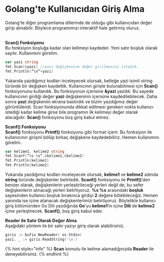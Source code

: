 # Golang'te Kullanıcıdan Giriş Alma

Golang’te diğer programlama dillerinde de olduğu gibi kullanıcıdan değer girişi alınabilir. Böylece programımızı interaktif hale getirmiş oluruz.

\
**Scan() Fonksiyonu**\
Bu fonksiyon boşluğa kadar olan kelimeyi kaydeder. Yeni satır boşluk olarak sayılır. Kullanımını görelim.

```go
var yazi string
fmt.Scan(&yazi) //yazi değişkenine değer girilmesini istedik.
fmt.Println(“\n”+yazi)
```

Yukarıda yazdığımız kodları inceleyecek olursak, belleğe yazi isimli string türünde bir değişken kaydettik. Kullanıcının girişte bulunabilmesi için **Scan()** fonksiyonunu kullandık. Bu fonksiyonun içerisine **\&yazi** yazdık. Bu sayede kullanıcının girdiği değer **yazi** değişkeninin içerisine kaydedilebilecek. Daha sonra **yazi** değişkenini ekrana bastırdık ve bizim yazdığımız değer görüntülendi. Scan fonksiyonunda dikkat edilmesi gereken nokta kullanıcı istediği kadar kelime girse bile programın ilk kelimeyi değer olarak alacağıdır. **Scan()** fonksiyonu boş giriş kabul etmez.

**Scanf() Fonksiyonu**\
**Scanf()** fonksiyonu **Printf()** fonksiyonu gibi format içerir. Bu fonksiyon ile kullanıcının girişini bölüp birkaç değişkene kaydedebiliriz. Hemen kullanımını görelim.

```go
var kelime1, kelime2 string
fmt.Scanf(“%s %s”,&kelime1,&kelime2)
fmt.Println(kelime1)
fmt.Println(kelime2)
```

Yukarıda yazdığımız kodları inceleyecek olursak, **kelime1** ve **kelime2** adında **string** türünde değişkenler belirledik. **Scanf()** fonksiyonu ile **Printf()**’den benzer olarak, değişkenlerin yerleştirileceği yerleri değil de, bu sefer değişkenlerin alınacağı yerleri belirtiyoruz. **%s %s** arasındaki **boşluk** sayesinden kullanıcı boşluk bırakınca girdiyi **2** değere bölebileceğiz. Hemen yanında ise içine atanacak değişkenlerimizi belirtiyoruz. Böylelikle kullanıcı giriş bölümünden Go Dili yazdığında **Go**’yu **kelime1**’in içine **Dili** de **kelime2** içine yerleştirecek. **Scanf()**, boş giriş kabul eder.

**Reader ile Satır Olarak Değer Alma**\
Aşağıdaki yöntem ile bir satır yazıyı giriş olarak alabilirsiniz.

```go
giris := bufio.NewReader( os.Stdin)
yazi, _ := giris.ReadString('\n')
```

{% hint style="info" %}
**Scan** komutu ile kelime alamadığınızda **Reader** ile deneyebilirsiniz.
{% endhint %}
